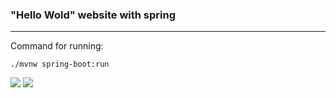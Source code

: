 ### "Hello Wold" website with spring

***
Command for running:

```./mvnw spring-boot:run```

![](../../jpg2png/photo_2023-02-06_13-13-06.png)
![](../../jpg2png/photo_2023-02-07_04-00-18.png)